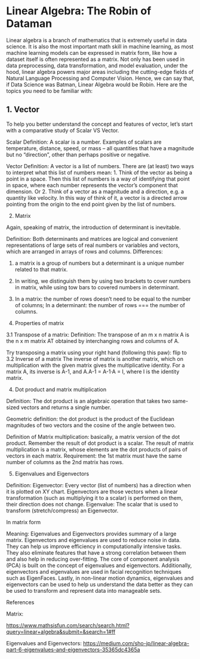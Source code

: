 # Linear Algebra: The Robin of Dataman

Linear algebra is a branch of mathematics that is extremely useful in data science. It is also the most important math skill in machine learning, as most machine learning models can be expressed in matrix form, like how a dataset itself is often represented as a matrix. Not only has been used in data preprocessing, data transformation, and model evaluation, under the hood, linear algebra powers major areas including the cutting-edge fields of Natural Language Processing and Computer Vision. Hence, we can say that, if Data Science was Batman, Linear Algebra would be Robin. Here are the topics you need to be familiar with:

## 1.	Vector
To help you better understand the concept and features of vector, let’s start with a comparative study of Scalar VS Vector.

Scalar Definition: A scalar is a number. Examples of scalars are temperature, distance, speed, or mass – all quantities that have a magnitude but no “direction”, other than perhaps positive or negative.

Vector Definition: A vector is a list of numbers. There are (at least) two ways to interpret what this list of numbers mean: 1. Think of the vector as being a point in a space. Then this list of numbers is a way of identifying that point in space, where each number represents the vector’s component that dimension. Or 2. Think of a vector as a magnitude and a direction, e.g. a quantity like velocity. In this way of think of it, a vector is a directed arrow pointing from the origin to the end point given by the list of numbers.  

2.	Matrix

 
 
 
Again, speaking of matrix, the introduction of determinant is inevitable. 

Definition: Both determinants and matrices are logical and convenient representations of large sets of real numbers or variables and vectors, which are arranged in arrays of rows and columns.
Differences:
1.	a matrix is a group of numbers but a determinant is a unique number related to that matrix.  

2.	In writing, we distinguish them by using two brackets to cover numbers in matrix, while using tow bars to covered numbers in determinant.


3.	In a matrix: the number of rows doesn’t need to be equal to the number of columns;
In a determinant: the number of rows === the number of columns.
 




3. Properties of matrix

3.1 Transpose of a matrix:
Definition: The transpose of an m x n matrix A is the n x m matrix AT obtained by interchanging rows and columns of A.
 
Try transposing a matrix using your right hand (following this paw):
                          flip to          
3.2 Inverse of a matrix
The inverse of matrix is another matrix, which on multiplication with the given matrix gives the multiplicative identity. For a matrix A, its inverse is A-1, and A.A-1 = A-1·A = I, where I is the identity matrix.
          
4.	Dot product and matrix multiplication

Definition: The dot product is an algebraic operation that takes two same-sized vectors and returns a single number.
                                 
Geometric definition: the dot product is the product of the Euclidean magnitudes of two vectors and the cosine of the angle between two.
         
Definition of Matrix multiplication: basically, a matrix version of the dot product. Remember the result of dot product is a scalar. The result of matrix multiplication is a matrix, whose elements are the dot products of pairs of vectors in each matrix. 
Requirement: 
 the 1st matrix must have the same number of columns as the 2nd matrix has rows.

5. Eigenvalues and Eigenvectors

Definition:
Eigenvector: Every vector (list of numbers) has a direction when it is plotted on XY chart. Eigenvectors are those vectors when a linear transformation (such as multiplying it to a scalar) is performed on them, their direction does not change.
Eigenvalue: The scalar that is used to transform (stretch/compress) an Eigenvector.
 
 

In matrix form
 
Meaning: 
Eigenvalues and Eigenvectors provides summary of a large matrix.
Eigenvectors and eigenvalues are used to reduce noise in data. They can help us improve efficiency in computationally intensive tasks. They also eliminate features that have a strong correlation between them and also help in reducing over-fitting. The core of component analysis (PCA) is built on the concept of eigenvalues and eigenvectors. Additionally, eigenvectors and eigenvalues are used in facial recognition techniques such as EigenFaces.
Lastly, in non-linear motion dynamics, eigenvalues and eigenvectors can be used to help us understand the data better as they can be used to transform and represent data into manageable sets.

References

Matrix: 

https://www.mathsisfun.com/search/search.html?query=linear+algebra&submit=&search=1#ff

Eigenvalues and Eigenvectors: 
https://medium.com/sho-jp/linear-algebra-part-6-eigenvalues-and-eigenvectors-35365dc4365a

